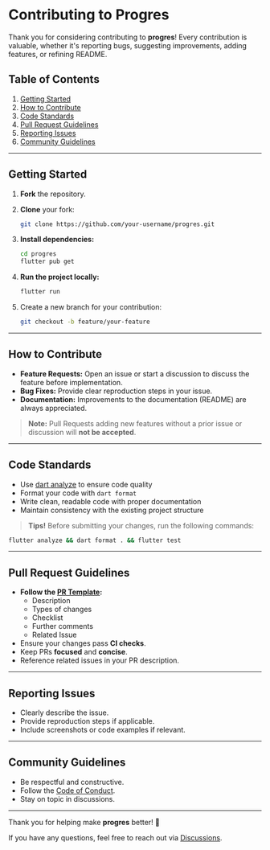 # Contributing to Progres

Thank you for considering contributing to **progres**! Every contribution is valuable, whether it's reporting bugs, suggesting improvements, adding features, or refining README.

## Table of Contents

1. [Getting Started](#getting-started)
2. [How to Contribute](#how-to-contribute)
3. [Code Standards](#code-standards)
4. [Pull Request Guidelines](#pull-request-guidelines)
5. [Reporting Issues](#reporting-issues)
6. [Community Guidelines](#community-guidelines)

---

## Getting Started

1. **Fork** the repository.
2. **Clone** your fork:

   ```bash
   git clone https://github.com/your-username/progres.git
   ```

3. **Install dependencies:**

   ```bash
   cd progres
   flutter pub get
   ```

4. **Run the project locally:**

   ```bash
   flutter run 
   ```

5. Create a new branch for your contribution:

   ```bash
   git checkout -b feature/your-feature
   ```

---

## How to Contribute

- **Feature Requests:** Open an issue or start a discussion to discuss the feature before implementation.
- **Bug Fixes:** Provide clear reproduction steps in your issue.
- **Documentation:** Improvements to the documentation (README) are always appreciated.

> **Note:** Pull Requests adding new features without a prior issue or discussion will **not be accepted**.

---

## Code Standards

- Use [dart analyze](https://dart.dev/tools/dart-analyze) to ensure code quality
- Format your code with `dart format`
- Write clean, readable code with proper documentation
- Maintain consistency with the existing project structure

> **Tips!** Before submitting your changes, run the following commands:

```bash
flutter analyze && dart format . && flutter test
```

---

## Pull Request Guidelines

- **Follow the [PR Template](./PULL_REQUEST_TEMPLATE.md):**
  - Description
  - Types of changes
  - Checklist
  - Further comments
  - Related Issue
- Ensure your changes pass **CI checks**.
- Keep PRs **focused** and **concise**.
- Reference related issues in your PR description.

---

## Reporting Issues

- Clearly describe the issue.
- Provide reproduction steps if applicable.
- Include screenshots or code examples if relevant.

---

## Community Guidelines

- Be respectful and constructive.
- Follow the [Code of Conduct](./CODE_OF_CONDUCT.md).
- Stay on topic in discussions.

---

Thank you for helping make **progres** better! 🚀

If you have any questions, feel free to reach out via [Discussions](https://github.com/aliakrem/progres/discussions).
